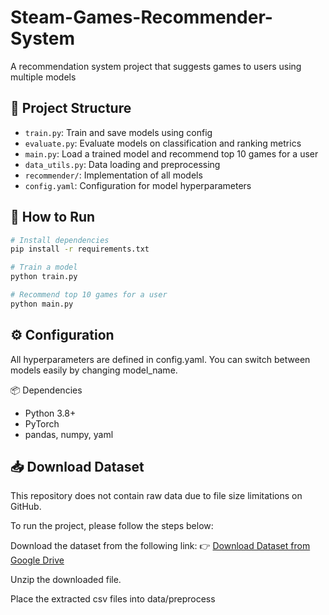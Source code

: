 # Steam-Games-Recommender-System

A recommendation system project that suggests games to users using multiple models

## 📁 Project Structure
- `train.py`: Train and save models using config
- `evaluate.py`: Evaluate models on classification and ranking metrics
- `main.py`: Load a trained model and recommend top 10 games for a user
- `data_utils.py`: Data loading and preprocessing
- `recommender/`: Implementation of all models
- `config.yaml`: Configuration for model hyperparameters

## 🚀 How to Run

```bash
# Install dependencies
pip install -r requirements.txt

# Train a model
python train.py

# Recommend top 10 games for a user
python main.py
```

## ⚙️ Configuration

All hyperparameters are defined in config.yaml. You can switch between models easily by changing model_name.

📦 Dependencies
- Python 3.8+
- PyTorch
- pandas, numpy, yaml


## 📥 Download Dataset
This repository does not contain raw data due to file size limitations on GitHub.

To run the project, please follow the steps below:

Download the dataset from the following link:
👉 [Download Dataset from Google Drive](https://drive.google.com/drive/folders/1MezT2dg6sDR6HgV542VppE5jA1Yvp12_?usp=drive_link)

Unzip the downloaded file.

Place the extracted csv files into data/preprocess


